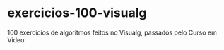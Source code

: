 # exercicios-100-visualg
 100 exercicios de algoritmos feitos no Visualg, passados pelo Curso em Video